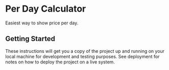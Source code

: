 # Per Day Calculator


Easiest way to show price per day. 

## Getting Started

These instructions will get you a copy of the project up and running on your local machine for development and testing purposes. See deployment for notes on how to deploy the project on a live system.
